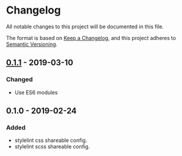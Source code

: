 # Changelog
All notable changes to this project will be documented in this file.

The format is based on [Keep a Changelog](https://keepachangelog.com/en/1.0.0/),
and this project adheres to [Semantic Versioning](https://semver.org/spec/v2.0.0.html).

## [0.1.1] - 2019-03-10
### Changed
- Use ES6 modules

## 0.1.0 - 2019-02-24
### Added
- stylelint css shareable config.
- stylelint scss shareable config.

[0.1.1]: https://github.com/usecamo/stylelint-config-camo/compare/0.1.0...0.1.1

